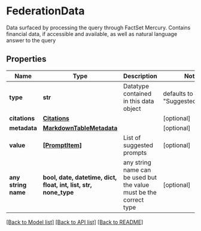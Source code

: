 # FederationData

Data surfaced by processing the query through FactSet Mercury. Contains financial data, if accessible and available, as well as natural language answer to the query

## Properties
Name | Type | Description | Notes
------------ | ------------- | ------------- | -------------
**type** | **str** | Datatype contained in this data object | defaults to "SuggestedPrompts"
**citations** | [**Citations**](Citations.md) |  | [optional] 
**metadata** | [**MarkdownTableMetadata**](MarkdownTableMetadata.md) |  | [optional] 
**value** | [**[PromptItem]**](PromptItem.md) | List of suggested prompts | [optional] 
**any string name** | **bool, date, datetime, dict, float, int, list, str, none_type** | any string name can be used but the value must be the correct type | [optional]

[[Back to Model list]](../README.md#documentation-for-models) [[Back to API list]](../README.md#documentation-for-api-endpoints) [[Back to README]](../README.md)


